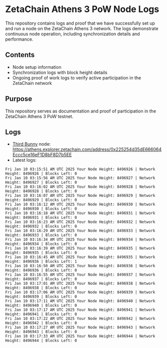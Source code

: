 # ZetaChain Athens 3 PoW Node Logs
This repository contains logs and proof that we have successfully set up and run a node on the ZetaChain Athens 3 network. The logs demonstrate continuous node operation, including synchronization details and performance.

## Contents
- Node setup information
- Synchronization logs with block height details
- Ongoing proof of work logs to verify active participation in the ZetaChain network

## Purpose
This repository serves as documentation and proof of participation in the ZetaChain Athens 3 PoW testnet.

## Logs

- [Third Bunny](https://thirdbunny.xyz/) node: https://athens.explorer.zetachain.com/address/0x225254d35dE666064Eccc5ce16eF1D8bF8D7b5EE
- Latest logs:
```
Fri Jan 10 03:15:51 AM UTC 2025 Your Node Height: 8496926 | Network Height: 8496926 | Blocks Left: 0
Fri Jan 10 03:15:56 AM UTC 2025 Your Node Height: 8496927 | Network Height: 8496927 | Blocks Left: 0
Fri Jan 10 03:16:02 AM UTC 2025 Your Node Height: 8496928 | Network Height: 8496928 | Blocks Left: 0
Fri Jan 10 03:16:07 AM UTC 2025 Your Node Height: 8496929 | Network Height: 8496929 | Blocks Left: 0
Fri Jan 10 03:16:12 AM UTC 2025 Your Node Height: 8496930 | Network Height: 8496930 | Blocks Left: 0
Fri Jan 10 03:16:18 AM UTC 2025 Your Node Height: 8496931 | Network Height: 8496931 | Blocks Left: 0
Fri Jan 10 03:16:23 AM UTC 2025 Your Node Height: 8496932 | Network Height: 8496932 | Blocks Left: 0
Fri Jan 10 03:16:29 AM UTC 2025 Your Node Height: 8496933 | Network Height: 8496933 | Blocks Left: 0
Fri Jan 10 03:16:34 AM UTC 2025 Your Node Height: 8496934 | Network Height: 8496934 | Blocks Left: 0
Fri Jan 10 03:16:39 AM UTC 2025 Your Node Height: 8496935 | Network Height: 8496935 | Blocks Left: 0
Fri Jan 10 03:16:45 AM UTC 2025 Your Node Height: 8496935 | Network Height: 8496936 | Blocks Left: 1
Fri Jan 10 03:16:50 AM UTC 2025 Your Node Height: 8496936 | Network Height: 8496936 | Blocks Left: 0
Fri Jan 10 03:16:55 AM UTC 2025 Your Node Height: 8496937 | Network Height: 8496937 | Blocks Left: 0
Fri Jan 10 03:17:01 AM UTC 2025 Your Node Height: 8496938 | Network Height: 8496938 | Blocks Left: 0
Fri Jan 10 03:17:06 AM UTC 2025 Your Node Height: 8496939 | Network Height: 8496939 | Blocks Left: 0
Fri Jan 10 03:17:11 AM UTC 2025 Your Node Height: 8496940 | Network Height: 8496940 | Blocks Left: 0
Fri Jan 10 03:17:17 AM UTC 2025 Your Node Height: 8496941 | Network Height: 8496941 | Blocks Left: 0
Fri Jan 10 03:17:22 AM UTC 2025 Your Node Height: 8496942 | Network Height: 8496942 | Blocks Left: 0
Fri Jan 10 03:17:27 AM UTC 2025 Your Node Height: 8496943 | Network Height: 8496943 | Blocks Left: 0
Fri Jan 10 03:17:33 AM UTC 2025 Your Node Height: 8496944 | Network Height: 8496944 | Blocks Left: 0
```
